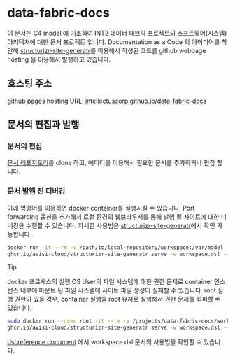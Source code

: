 # data-fabric-docs

이 문서는 C4 model 에 기초하여 INT2 데이터 패브릭 프로젝트의 소프트웨어(시스템) 아키텍처에 대한 문서 프로젝트 입니다.
Documentation as a Code 의 아이디어를 착안해 [structurizr-site-generatr](https://github.com/avisi-cloud/structurizr-site-generatr)를 이용해서 작성된 코드를 github webpage hosting 을 이용해서 발행하고 있습니다.

## 호스팅 주소
github pages hosting URL: [intellectuscorp.github.io/data-fabric-docs](https://intellectuscorp.github.io/data-fabric-docs/master)

## 문서의 편집과 발행

### 문서의 편집
[문서 레포지토리](./)를 clone 하고, 에디터를 이용해서 필요한 문서를 추가하거나 편집 합니다.

### 문서 발행 전 디버깅
아래 명령어를 이용하면 docker container를 실행시킬 수 있습니다. Port forwarding 옵션을 추가해서 로컬 환경의 웹브라우저를 통해 발행 될 사이트에 대한 디버깅을 수행할 수 있습니다. 자세한 사용법은 [structurizr-site-generatr](https://github.com/avisi-cloud/structurizr-site-generatr)에서 확인 가능합니다.

```bash
docker run -it --rm -v /path/to/local-repository/workspace:/var/model -p 8080:8080 \
ghcr.io/avisi-cloud/structurizr-site-generatr serve -w workspace.dsl --assets-dir docs/assets
```
> [!TIP]
> docker 프로세스의 실행 OS User의 파일 시스템에 대한 권한 문제로 container 인스턴스 내부에 마운트 된 파일 시스템에 사이트 파일 생성이 실패할 수 있습니다.
> root 실행 권한이 있을 경우,  container 실행을 root 유저로 실행해서 권한 문제를 회피할 수 있습니다.
> ```bash
> sudo docker run --user root -it --rm -v /projects/data-fabric-docs/workspace:/var/model -p 8080:8080 \
> ghcr.io/avisi-cloud/structurizr-site-generatr serve -w workspace.dsl --assets-dir docs/assets
> ```

[dsl reference document](https://github.com/structurizr/dsl/blob/master/docs/language-reference.md) 에서 workspace.dsl 문서의 사용법을 확인할 수 있습니다.


